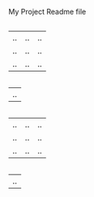My Project Readme file
<!-- Testing an inline table -->
<div>
  <table style="float: left">
    <tr>
      <td>..</td>
      <td>..</td>
       <td>..</td>
    </tr>
        <tr>
      <td>..</td>
      <td>..</td>
       <td>..</td>
    </tr>
        <tr>
      <td>..</td>
      <td>..</td>
       <td>..</td>
    </tr>
  </table>
  <table style="float: left">
    <tr>
      <td>..</td>
    </tr>
  </table>
</div>
<!-- Table_2 _________________________ -->
<div>
  <table style="float: right">
    <tr>
      <td>..</td>
      <td>..</td>
       <td>..</td>
    </tr>
        <tr>
      <td>..</td>
      <td>..</td>
       <td>..</td>
    </tr>
        <tr>
      <td>..</td>
      <td>..</td>
       <td>..</td>
    </tr>
  </table>
  <table style="float: left">
    <tr>
      <td>..</td>
    </tr>
  </table>
</div>
